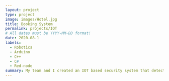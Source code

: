 ```yaml
---
layout: project
type: project
image: images/Hotel.jpg
title: Booking System
permalink: projects/IOT
# All dates must be YYYY-MM-DD format!
date: 2020-08-1
labels:
  - Robotics
  - Arduino
  - C++
  - C#
  - Red-node
summary: My team and I created an IOT based security system that detects water leaks, temperature increase, smoke, and humidity levels. We added a little bit of machine learning that can predict when a fire incident will rise then locate and call the nearest fire department.
---
```



